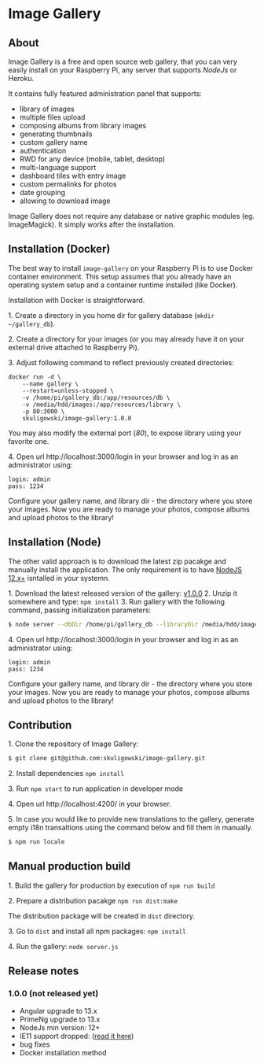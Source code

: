 # Image Gallery


## About

Image Gallery is a free and open source web gallery, that you can very easily install on your Raspberry Pi, any server that supports *NodeJs* or Heroku.

It contains fully featured administration panel that supports:
- library of images
- multiple files upload
- composing albums from library images
- generating thumbnails
- custom gallery name
- authentication
- RWD for any device (mobile, tablet, desktop)
- multi-language support
- dashboard tiles with entry image
- custom permalinks for photos
- date grouping
- allowing to download image

Image Gallery does not require any database or native graphic modules (eg. ImageMagick).
It simply works after the installation.



## Installation (Docker)

The best way to install `image-gallery` on your Raspberry Pi is to use Docker container environment. This setup assumes that you already have an operating system setup and a container runtime installed (like Docker).

Installation with Docker is straightforward.

1\. Create a directory in you home dir for gallery database (`mkdir ~/gallery_db`).

2\. Create a directory for your images (or you may already have it on your external drive attached to Raspberry Pi).

3\. Adjust following command to reflect previously created directories:

```
docker run -d \
    --name gallery \
    --restart=unless-stopped \
    -v /home/pi/gallery_db:/app/resources/db \
    -v /media/hdd/images:/app/resources/library \
    -p 80:3000 \
    skuligowski/image-gallery:1.0.0
```

You may also modify the external port (*80*), to expose library using your favorite one.

4\. Open url http://localhost:3000/login in your browser and log in as an administrator using:

```
login: admin
pass: 1234
```

Configure your gallery name, and library dir - the directory where you store your images.
Now you are ready to manage your photos, compose albums and upload photos to the library!

## Installation (Node)

The other valid approach is to download the latest zip pacakge and manually install the application.
The only requirement is to have [NodeJS 12.x+](https://nodejs.org/en/download/) isntalled in your systemn.

1\. Download the latest released version of the gallery: [v1.0.0](https://github.com/skuligowski/image-gallery/releases/download/v1.0.0/v1.0.0.zip)
2\. Unzip it somewhere and type: `npm install` 
3\. Run gallery with the following command, passing initialization parameters:

```bash
$ node server --dbDir /home/pi/gallery_db --libraryDir /media/hdd/images --port 80
```

4\. Open url http://localhost:3000/login in your browser and log in as an administrator using:

```
login: admin
pass: 1234
```

Configure your gallery name, and library dir - the directory where you store your images.
Now you are ready to manage your photos, compose albums and upload photos to the library!


## Contribution

1\. Clone the repository of Image Gallery:

   ```bash
   $ git clone git@github.com:skuligowski/image-gallery.git
   ```

2\. Install dependencies `npm install`

3\. Run `npm start` to run application in developer mode

4\. Open url http://localhost:4200/ in your browser.

5\. In case you would like to provide new translations to the gallery, generate empty i18n transaltions using the command below and fill them in manually.

```bash
$ npm run locale
```


## Manual production build

1\. Build the gallery for production by execution of `npm run build`

2\. Prepare a distribution pacakge `npm run dist:make`

   The distribution package will be created in `dist` directory.

3\. Go to `dist` and install all npm packages: `npm install`

4\. Run the gallery: `node server.js`


## Release notes

### 1.0.0 (not released yet)
 - Angular upgrade to 13.x
 - PrimeNg upgrade to 13.x
 - NodeJs min version: 12+
 - IE11 support dropped: ([read it here](https://github.com/angular/angular/issues/41840))
 - bug fixes
 - Docker installation method
